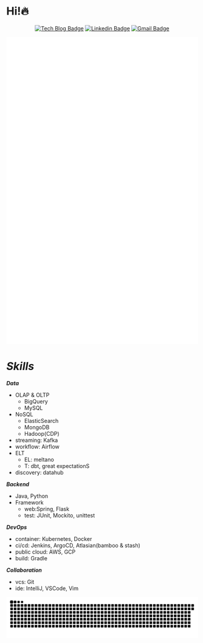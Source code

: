# Hi!🔥
<div align=center>

[![Tech Blog Badge](http://img.shields.io/badge/-Tech%20blog-black?style=flat-square&link=https://jx2lee.github.io/)](https://jx2lee.github.io/) 
[![Linkedin Badge](https://img.shields.io/badge/-LinkedIn-blue?style=flat-square&logo=Linkedin&logoColor=white&link=https://www.linkedin.com/in/jx2lee/)](https://www.linkedin.com/in/jx2lee/)
[![Gmail Badge](https://img.shields.io/badge/-Gmail-d14836?style=flat-square&logo=Gmail&logoColor=white&link=mailto:jaejun.lee.1991@gmail.com)](mailto:jaejun.lee.1991@gmail.com)

</div>

<div align=center>
<img src="./github-metrics.svg" alt="" />
</div>

# *Skills*
***Data***
- OLAP & OLTP
  - BigQuery
  - MySQL
- NoSQL
  - ElasticSearch
  - MongoDB
  - Hadoop(CDP)
- streaming: Kafka
- workflow: Airflow
- ELT
  - EL: meltano
  - T: dbt, great expectationS
- discovery: datahub

***Backend***
- Java, Python
- Framework
  - web:Spring, Flask
  - test: JUnit, Mockito, unittest

***DevOps***
- container: Kubernetes, Docker
- ci/cd: Jenkins, ArgoCD, Atlasian(bamboo & stash)
- public cloud: AWS, GCP
- build: Gradle

***Collaboration***
- vcs: Git
- ide: IntelliJ, VSCode, Vim


![snake gif](https://github.com/jx2lee/jx2lee/blob/output/github-contribution-grid-snake.svg)
